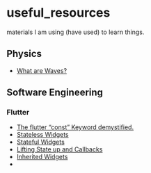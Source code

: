 # useful_resources
materials I am using (have used) to learn things.

## Physics
- [What are Waves?](https://www.youtube.com/watch?v=LoRRE2aG3AY)

## Software Engineering

### Flutter
- [The flutter “const” Keyword demystified.](https://medium.com/flutter-community/the-flutter-const-keyword-demystified-c8d2a2609a80)
- [Stateless Widgets](https://kefeh.medium.com/stateless-widget-3860ef44ff93)
- [Stateful Widgets](https://medium.com/flutter-community/stateful-widgets-145d6d43af67)
- [Lifting State up and Callbacks](https://medium.com/nerd-for-tech/lifting-state-up-and-callbacks-7a19d0bdbe53)
- [Inherited Widgets](https://medium.com/flutter-community/inherited-widgets-bc3110821969)
- 
